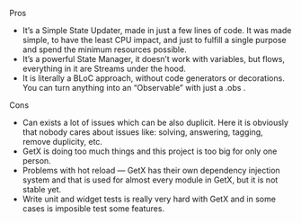 Pros

- It’s a Simple State Updater, made in just a few lines of code. It was made simple, to have the least CPU impact, and just to fulfill a single purpose and spend the minimum resources possible.
- It’s a powerful State Manager, it doesn’t work with variables, but flows, everything in it are Streams under the hood.
- It is literally a BLoC approach, without code generators or decorations. You can turn anything into an “Observable” with just a .obs .

Cons

- Can exists a lot of issues which can be also duplicit. Here it is obviously that nobody cares about issues like: solving, answering, tagging, remove duplicity, etc.
- GetX is doing too much things and this project is too big for only one person.
- Problems with hot reload — GetX has their own dependency injection system and that is used for almost every module in GetX, but it is not stable yet.
- Write unit and widget tests is really very hard with GetX and in some cases is imposible test some features.